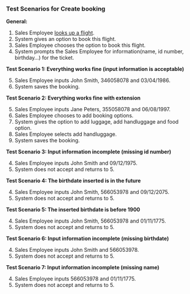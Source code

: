 ### **Test Scenarios for Create booking**

**General:**

1. Sales Employee <ins>looks up a flight</ins>.
2. System gives an option to book this flight.
3. Sales Employee chooses the option to book this flight.
4. System prompts the Sales Employee for information(name, id number, birthday…) for the ticket.


**Test Scenario 1: Everything works fine (input information is acceptable)**

5. Sales Employee inputs John Smith, 346058078 and 03/04/1986.
6. System saves the booking.


**Test Scenario 2: Everything works fine with extension**

5. Sales Employee inputs Jane Peters, 355058078 and 06/08/1997.
6. Sales Employee chooses to add booking options.
7. System gives the option to add luggage, add handluggage and food option.
8. Sales Employee selects add handluggage.
9. System saves the booking.


**Test Scenario 3: Input information incomplete (missing id number)**

4. Sales Employee inputs John Smith and 09/12/1975.
5. System does not accept and returns to 5.


**Test Scenario 4: The birthdate inserted is in the future**

4. Sales Employee inputs John Smith, 566053978 and 09/12/2075.
5. System does not accept and returns to 5.


**Test Scenario 5: The inserted birthdate is before 1900**

4. Sales Employee inputs John Smith, 566053978 and 01/11/1775.
5. System does not accept and returns to 5.


**Test Scenario 6: Input information incomplete (missing birthdate)**

4. Sales Employee inputs John Smith and 566053978.
5. System does not accept and returns to 5.


**Test Scenario 7: Input information incomplete (missing name)**

4. Sales Employee inputs 566053978 and 01/11/1775.
5. System does not accept and returns to 5.
